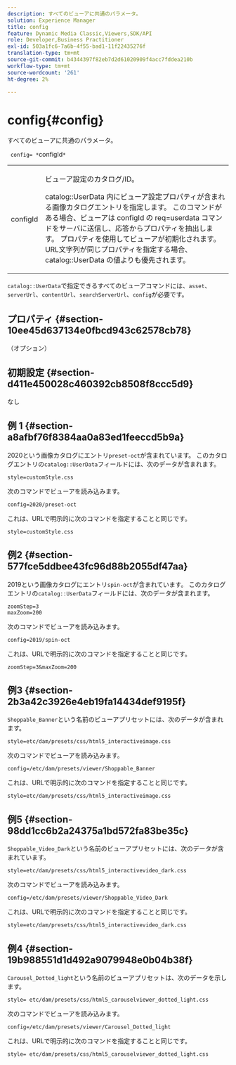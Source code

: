 ```yaml
---
description: すべてのビューアに共通のパラメータ。
solution: Experience Manager
title: config
feature: Dynamic Media Classic,Viewers,SDK/API
role: Developer,Business Practitioner
exl-id: 503a1fc6-7a6b-4f55-bad1-11f22435276f
translation-type: tm+mt
source-git-commit: b4344397f82eb7d2d61020909f4acc7fddea210b
workflow-type: tm+mt
source-wordcount: '261'
ht-degree: 2%

---
```


# config{#config}

すべてのビューアに共通のパラメータ。

` config= *`configId`*`

<table id="table_9B98C97485DD4DEB8A6ECBCE8DF6B886"> 
 <tbody> 
  <tr> 
   <td colname="col1"> <p> <span class="codeph"> <span class="varname"> configId  </span> </span> </p> </td> 
   <td colname="col2"> <p>ビューア設定のカタログ/ID。 </p> <p> <span class="codeph"> catalog::UserData </span>内にビューア設定プロパティが含まれる画像カタログエントリを指定します。 このコマンドがある場合、ビューアは<span class="codeph"> configId </span>の<span class="codeph"> req=userdata </span>コマンドをサーバに送信し、応答からプロパティを抽出します。 プロパティを使用してビューアが初期化されます。 URL文字列が同じプロパティを指定する場合、<span class="codeph"> catalog::UserData </span>の値よりも優先されます。 </p> </td> 
  </tr> 
 </tbody> 
</table>

`catalog::UserData`で指定できるすべてのビューアコマンドには、`asset`、`serverUrl`、`contentUrl`、`searchServerUrl`、`config`が必要です。

## プロパティ {#section-10ee45d637134e0fbcd943c62578cb78}

（オプション）

## 初期設定 {#section-d411e450028c460392cb8508f8ccc5d9}

なし

## 例 1 {#section-a8afbf76f8384aa0a83ed1feeccd5b9a}

2020という画像カタログにエントリ`preset-oct`が含まれています。 このカタログエントリの`catalog::UserData`フィールドには、次のデータが含まれます。

```
style=customStyle.css
```

次のコマンドでビューアを読み込みます。

```
config=2020/preset-oct
```

これは、URLで明示的に次のコマンドを指定することと同じです。

```
style=customStyle.css
```

## 例2 {#section-577fce5ddbee43fc96d88b2055df47aa}

2019という画像カタログにエントリ`spin-oct`が含まれています。 このカタログエントリの`catalog::UserData`フィールドには、次のデータが含まれます。

```
zoomStep=3 
maxZoom=200
```

次のコマンドでビューアを読み込みます。

```
config=2019/spin-oct
```

これは、URLで明示的に次のコマンドを指定することと同じです。

```
zoomStep=3&maxZoom=200
```

## 例3 {#section-2b3a42c3926e4eb19fa14434def9195f}

`Shoppable_Banner`という名前のビューアプリセットには、次のデータが含まれます。

```
style=etc/dam/presets/css/html5_interactiveimage.css
```

次のコマンドでビューアを読み込みます。

```
config=/etc/dam/presets/viewer/Shoppable_Banner
```

これは、URLで明示的に次のコマンドを指定することと同じです。

`style=etc/dam/presets/css/html5_interactiveimage.css`

## 例5 {#section-98dd1cc6b2a24375a1bd572fa83be35c}

`Shoppable_Video_Dark`という名前のビューアプリセットには、次のデータが含まれています。

```
style=etc/dam/presets/css/html5_interactivevideo_dark.css
```

次のコマンドでビューアを読み込みます。

```
config=/etc/dam/presets/viewer/Shoppable_Video_Dark
```

これは、URLで明示的に次のコマンドを指定することと同じです。

```
style=etc/dam/presets/css/html5_interactivevideo_dark.css
```

## 例4 {#section-19b988551d1d492a9079948e0b04b38f}

`Carousel_Dotted_light`という名前のビューアプリセットは、次のデータを示します。

```
style= etc/dam/presets/css/html5_carouselviewer_dotted_light.css
```

次のコマンドでビューアを読み込みます。

```
config=/etc/dam/presets/viewer/Carousel_Dotted_light
```

これは、URLで明示的に次のコマンドを指定することと同じです。

```
style= etc/dam/presets/css/html5_carouselviewer_dotted_light.css
```
